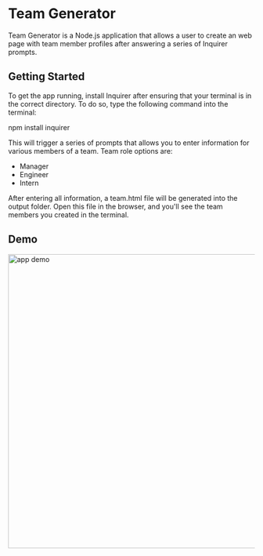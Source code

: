 # Team Generator
Team Generator is a Node.js application that allows a user to create an web page with team member profiles after answering a series of Inquirer prompts.

## Getting Started
To get the app running, install Inquirer after ensuring that your terminal is in the correct directory. To do so, type the following command into the terminal:

npm install inquirer

This will trigger a series of prompts that allows you to enter information for various members of a team. Team role options are:
- Manager
- Engineer
- Intern

After entering all information, a team.html file will be generated into the output folder. Open this file in the browser, and you'll see the team members you created in the terminal. 

## Demo
<img src="./TeamProfileDemo.gif" alt="app demo" style="width:700px;height:600px;">